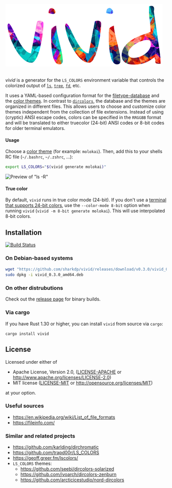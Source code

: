 ![vivid](doc/vivid.png)
<br><br>

*vivid* is a generator for the `LS_COLORS` environment variable that controls the colorized output of
[`ls`](https://www.gnu.org/software/coreutils/manual/html_node/ls-invocation.html#ls-invocation), [`tree`](http://mama.indstate.edu/users/ice/tree/),
[`fd`](https://github.com/sharkdp/fd), etc.

It uses a YAML-based configuration format for the [filetype-database](config/filetypes.yml)
and the [color themes](themes/). In contrast to
[`dircolors`](https://www.gnu.org/software/coreutils/manual/html_node/dircolors-invocation.html#dircolors-invocation),
the database and the themes are organized in different files. This allows users to
choose and customize color themes independent from the collection of file extensions.
Instead of using (cryptic) ANSI escape codes, colors can be specified in the `RRGGBB`
format and will be translated to either truecolor (24-bit) ANSI codes or 8-bit codes
for older terminal emulators.

#### Usage

Choose a [color theme](themes/) (for example: `molokai`). Then, add this to your shells RC file
(`~/.bashrc`, `~/.zshrc`, …):

``` bash
export LS_COLORS="$(vivid generate molokai)"
```

![Preview of "ls -R"](https://i.imgur.com/oekLIya.png)

#### True color

By default, `vivid` runs in true color mode (24-bit). If you don't use a [terminal
that supports 24-bit colors](https://gist.github.com/XVilka/8346728), use the `--color-mode 8-bit`
option when running `vivid` (`vivid -m 8-bit generate molokai`). This will use interpolated 8-bit
colors.

## Installation

[![Build Status](https://travis-ci.org/sharkdp/vivid.svg?branch=master)](https://travis-ci.org/sharkdp/vivid)

### On Debian-based systems

``` bash
wget "https://github.com/sharkdp/vivid/releases/download/v0.3.0/vivid_0.3.0_amd64.deb"
sudo dpkg -i vivid_0.3.0_amd64.deb
```

### On other distrubutions

Check out the [release page](https://github.com/sharkdp/vivid/releases) for binary builds.

### Via cargo

If you have Rust 1.30 or higher, you can install `vivid` from source via `cargo`:
```
cargo install vivid
```

## License

Licensed under either of

 * Apache License, Version 2.0, ([LICENSE-APACHE](LICENSE-APACHE) or http://www.apache.org/licenses/LICENSE-2.0)
 * MIT license ([LICENSE-MIT](LICENSE-MIT) or http://opensource.org/licenses/MIT)

at your option.

### Useful sources

- https://en.wikipedia.org/wiki/List_of_file_formats
- https://fileinfo.com/

### Similar and related projects

- https://github.com/karlding/dirchromatic
- https://github.com/trapd00r/LS_COLORS
- https://geoff.greer.fm/lscolors/
- `LS_COLORS` themes:
   - https://github.com/seebi/dircolors-solarized
   - https://github.com/ivoarch/dircolors-zenburn
   - https://github.com/arcticicestudio/nord-dircolors
